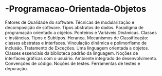 # -Programacao-Orientada-Objetos
Fatores de Qualidade do software. Técnicas de modularização e decomposição de software. Tipos abstratos de dados. Paradigma de programação orientado a objetos. Ponteiros e Variáveis Dinâmicas. Classes e instâncias. Tipos e Subtipos. Herança. Mecanismos de Classificação: classes abstratas e interfaces. Vinculação dinâmica e polimorfismo de inclusão. Tratamento de Exceções. Uma linguagem orientada a objetos. Classes essenciais da biblioteca padrão da linguagem. Noções de interfaces gráficas com o usuário. Ambiente integrado de desenvolvimento. Convenções de código. Noções de testes. Ferramentas de testes e depuração.

